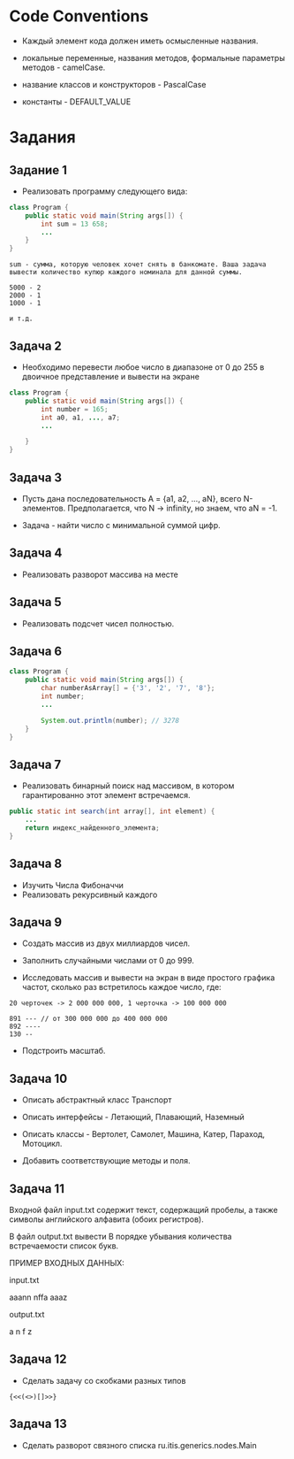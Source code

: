 # Code Conventions

* Каждый элемент кода должен иметь осмысленные названия.

* локальные переменные, названия методов, формальные параметры методов - camelCase.

* название классов и конструкторов - PascalCase

* константы - DEFAULT_VALUE

# Задания

## Задание 1

* Реализовать программу следующего вида:

```JAVA
class Program {
	public static void main(String args[]) {
		int sum = 13 658;
		...
	}
}
```

```
sum - сумма, которую человек хочет снять в банкомате. Ваша задача вывести количество купюр каждого номинала для данной суммы.

5000 - 2
2000 - 1
1000 - 1

и т.д.
```

## Задача 2

* Необходимо перевести любое число в диапазоне от 0 до 255 в двоичное представление и вывести на экране

```JAVA
class Program {
	public static void main(String args[]) {
		int number = 165;
		int a0, a1, ..., a7;
		...

	}
}
```

## Задача 3

* Пусть дана последовательность A = {a1, a2, ..., aN}, всего N-элементов. Предполагается, что N -> infinity, но знаем, что aN = -1.

* Задача - найти число с минимальной суммой цифр.

## Задача 4

* Реализовать разворот массива на месте

## Задача 5

* Реализовать подсчет чисел полностью.

## Задача 6

```JAVA
class Program {
	public static void main(String args[]) {
		char numberAsArray[] = {'3', '2', '7', '8'};
		int number;
		...

		System.out.println(number); // 3278
	}		 
}
```

## Задача 7

* Реализовать бинарный поиск над массивом, в котором гарантированно этот элемент встречаемся.

```JAVA
public static int search(int array[], int element) {
	...
	return индекс_найденного_элемента;
}
```

## Задача 8

* Изучить Числа Фибоначчи 
* Реализовать рекурсивный каждого

## Задача 9

* Создать массив из двух миллиардов чисел.
* Заполнить случайными числами от 0 до 999.

* Исследовать массив и вывести на экран в виде простого графика частот, сколько раз встретилось каждое число, где:

```
20 черточек -> 2 000 000 000, 1 черточка -> 100 000 000

891 --- // от 300 000 000 до 400 000 000
892 ----
130 --
``` 

* Подстроить масштаб.

## Задача 10

* Описать абстрактный класс Транспорт

* Описать интерфейсы - Летающий, Плавающий, Наземный

* Описать классы - Вертолет, Самолет, Машина, Катер, Параход, Мотоцикл.

* Добавить соответствующие методы и поля.

## Задача 11

Входной файл input.txt содержит текст, содержащий пробелы, а также символы английского алфавита (обоих регистров).

В файл output.txt вывести В порядке убывания количества встречаемости список букв.


ПРИМЕР ВХОДНЫХ ДАННЫХ:

input.txt

aaann nffa aaaz

output.txt

a
n
f
z

## Задача 12

* Сделать задачу со скобками разных типов

```
{<<(<>)[]>>}
```

## Задача 13

* Сделать разворот связного списка ru.itis.generics.nodes.Main